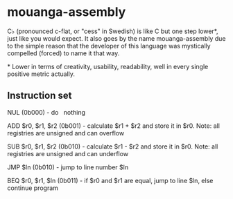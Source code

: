 # mouanga-assembly
C♭ (pronounced c-flat, or "cess" in Swedish) is like C but one step lower*, just like you would expect. It also goes by the name mouanga-assembly due to the simple reason that the developer of this language was mystically compelled (forced) to name it that way.

\* Lower in terms of creativity, usability, readability, well in every single positive metric actually.


## Instruction set


NUL                 (0b000) - do &nbsp; nothing

ADD $r0, $r1, $r2   (0b001) - calculate $r1 + $r2 and store it in $r0. Note: all registries are unsigned and can overflow

SUB $r0, $r1, $r2   (0b010) - calculate $r1 - $r2 and store it in $r0. Note: all registries are unsigned and can underflow

JMP $ln             (0b010) - jump to line number $ln

BEQ $r0, $r1, $ln   (0b011) - if $r0 and $r1 are equal, jump to line $ln, else continue program
